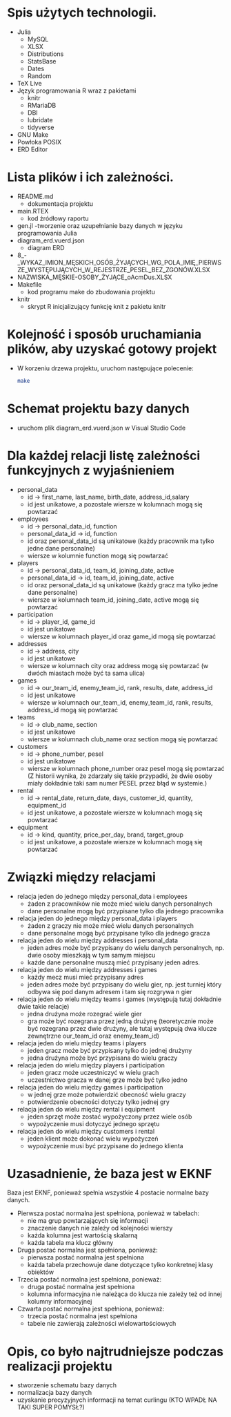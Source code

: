 # Spis użytych technologii.
- Julia
    - MySQL
    - XLSX
    - Distributions
    - StatsBase
    - Dates
    - Random
- TeX Live
- Język programowania R wraz z pakietami
    - knitr
    - RMariaDB
    - DBI
    - lubridate
    - tidyverse
- GNU Make
- Powłoka POSIX
- ERD Editor

# Lista plików i ich zależności.
- README.md 
    - dokumentacja projektu
- main.RTEX
    - kod źródłowy raportu
- gen.jl
    -tworzenie oraz uzupełnianie bazy danych w języku programowania Julia
- diagram_erd.vuerd.json
    - diagram ERD
- 8_-_WYKAZ_IMION_MĘSKICH_OSÓB_ŻYJĄCYCH_WG_POLA_IMIĘ_PIERWSZE_WYSTĘPUJĄCYCH_W_REJESTRZE_PESEL_BEZ_ZGONÓW.XLSX     
- NAZWISKA_MĘSKIE-OSOBY_ŻYJĄCE_oAcmDus.XLSX
- Makefile
    - kod programu make do zbudowania projektu
- knitr
    - skrypt R inicjalizujący funkcję knit z pakietu knitr

# Kolejność i sposób uruchamiania plików, aby uzyskać gotowy projekt
- W korzeniu drzewa projektu, uruchom następujące polecenie:
    ``` sh
    make
    ```
# Schemat projektu bazy danych
- uruchom plik diagram_erd.vuerd.json w Visual Studio Code

# Dla każdej relacji listę zależności funkcyjnych z wyjaśnieniem
- personal_data
    - id -> first_name, last_name, birth_date, address_id,salary
    - id jest unikatowe, a pozostałe wiersze w kolumnach mogą się powtarzać
- employees
    - id -> personal_data_id, function
    - personal_data_id -> id, function
    - id oraz personal_data_id są unikatowe (każdy pracownik ma tylko jedne dane personalne)
    - wiersze w kolumnie function mogą się powtarzać
- players
    - id -> personal_data_id, team_id, joining_date, active
    - personal_data_id -> id, team_id, joining_date, active
    - id oraz personal_data_id są unikatowe (każdy gracz ma tylko jedne dane personalne)
    - wiersze w kolumnach team_id, joining_date, active mogą się powtarzać
- participation
    - id -> player_id, game_id
    - id jest unikatowe
    - wiersze w kolumnach player_id oraz game_id mogą się powtarzać
- addresses
    - id -> address, city
    - id jest unikatowe
    - wiersze w kolumnach city oraz address mogą się powtarzać (w dwóch miastach może być ta sama ulica)
- games
    - id -> our_team_id, enemy_team_id, rank, results, date, address_id
    - id jest unikatowe
    - wiersze w kolumnach our_team_id, enemy_team_id, rank, results, address_id mogą się powtarzać
- teams
    - id -> club_name, section
    - id jest unikatowe
    - wiersze w kolumnach club_name oraz section mogą się powtarzać
- customers
    - id -> phone_number, pesel
    - id jest unikatowe
    - wiersze w kolumnach phone_number oraz pesel mogą się powtarzać (Z historii wynika, że zdarzały się takie przypadki, że dwie osoby miały dokładnie taki sam numer PESEL przez błąd w systemie.)
- rental 
    - id -> rental_date, return_date, days, customer_id, quantity, equipment_id
    - id jest unikatowe, a pozostałe wiersze w kolumnach mogą się powtarzać
- equipment 
    - id -> kind, quantity, price_per_day, brand, target_group
    - id jest unikatowe, a pozostałe wiersze w kolumnach mogą się powtarzać

# Związki między relacjami
- relacja jeden do jednego między personal_data i employees
    - żaden z pracowników nie może mieć wielu danych personalnych
    - dane personalne mogą być przypisane tylko dla jednego pracownika
- relacja jeden do jednego między personal_data i players
    - żaden z graczy nie może mieć wielu danych personalnych
    - dane personalne mogą być przypisane tylko dla jednego gracza
- relacja jeden do wielu między addresses i personal_data
    - jeden adres może być przypisany do wielu danych personalnych,
    np. dwie osoby mieszkają w tym samym miejscu
    - każde dane personalne muszą mieć przypisany jeden adres.
- relacja jeden do wielu między addresses i games
    - każdy mecz musi mieć przypisany adres
    - jeden adres może być przypisany do wielu gier, np. jest 
    turniej który odbywa się pod danym adresem i tam się rozgrywa n gier
- relacja jeden do wielu między teams i games (występują tutaj 
dokładnie dwie takie relacje)
    - jedna drużyna może rozegrać wiele gier
    - gra może być rozegrana przez jedną drużynę (teoretycznie
    może być rozegrana przez dwie drużyny, ale tutaj występują dwa 
    klucze zewnętrzne our_team_id oraz enemy_team_id)
- relacja jeden do wielu między teams i players
    - jeden gracz może być przypisany tylko do jednej drużyny 
    - jedna drużyna może być przypisana do wielu graczy
- relacja jeden do wielu między players i participation
    - jeden gracz może uczestniczyć w wielu grach
    - uczestnictwo gracza w danej grze może być tylko jedno
- relacja jeden do wielu między games i participation
    - w jednej grze może potwierdzić obecność wielu graczy
    - potwierdzenie obecności dotyczy tylko jednej gry
- relacja jeden do wielu między rental i equipment 
    - jeden sprzęt może zostać wypożyczony przez wiele osób
    - wypożyczenie musi dotyczyć jednego sprzętu
- relacja jeden do wielu między customers i rental
    - jeden klient może dokonać wielu wypożyczeń
    - wypożyczenie musi być przypisane do jednego klienta

# Uzasadnienie, że baza jest w EKNF
Baza jest EKNF, ponieważ spełnia wszystkie 4 postacie normalne bazy
danych. 
- Pierwsza postać normalna jest spełniona, ponieważ w tabelach: 
    - nie ma grup powtarzających się informacji
    - znaczenie danych nie zależy od kolejności wierszy
    - każda kolumna jest wartością skalarną
    - każda tabela ma klucz główny
- Druga postać normalna jest spełniona, ponieważ:
    - pierwsza postać normalna jest spełniona
    - każda tabela przechowuje dane dotyczące tylko konkretnej klasy obiektów
- Trzecia postać normalna jest spełniona, ponieważ:
    - druga postać normalna jest spełniona
    - kolumna informacyjna nie należąca do klucza nie zależy też
    od innej kolumny informacyjnej
- Czwarta postać normalna jest spełniona, ponieważ:
    - trzecia postać normalna jest spełniona
    - tabele nie zawierają zależności wielowartościowych

# Opis, co było najtrudniejsze podczas realizacji projektu
- stworzenie schematu bazy danych
- normalizacja bazy danych
- uzyskanie precyzyjnych informacji na temat curlingu (KTO WPADŁ NA TAKI SUPER POMYSŁ?)